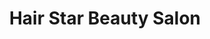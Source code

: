 ---
title: "Hair Star Beauty Salon"
url: /west-friendship/hair-star-beauty-salon/
shop: hairdresser
---